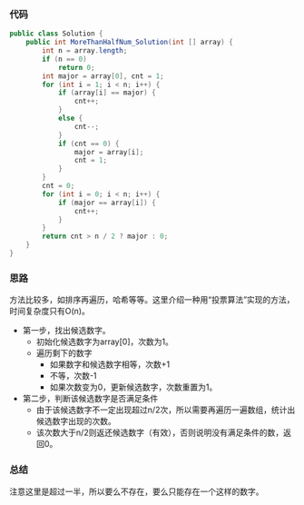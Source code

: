 ### 代码

``` java
public class Solution {
    public int MoreThanHalfNum_Solution(int [] array) {
        int n = array.length;
        if (n == 0)
            return 0;
        int major = array[0], cnt = 1;
        for (int i = 1; i < n; i++) {
            if (array[i] == major) {
                cnt++;
            }
            else {
                cnt--;
            }
            if (cnt == 0) {
                major = array[i];
                cnt = 1;
            }
        }
        cnt = 0;
        for (int i = 0; i < n; i++) {
            if (major == array[i]) {
                cnt++;
            }
        }
        return cnt > n / 2 ? major : 0;
    }
}
```



### 思路

方法比较多，如排序再遍历，哈希等等。这里介绍一种用“投票算法”实现的方法，时间复杂度只有O(n)。

* 第一步，找出候选数字。
  * 初始化候选数字为array[0]，次数为1。
  * 遍历剩下的数字
    * 如果数字和候选数字相等，次数+1
    * 不等，次数-1
    * 如果次数变为0，更新候选数字，次数重置为1。
* 第二步，判断该候选数字是否满足条件
  * 由于该候选数字不一定出现超过n/2次，所以需要再遍历一遍数组，统计出候选数字出现的次数。
  * 该次数大于n/2则返还候选数字（有效），否则说明没有满足条件的数，返回0。



### 总结

注意这里是超过一半，所以要么不存在，要么只能存在一个这样的数字。